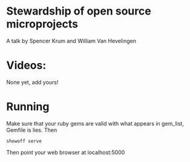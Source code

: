 Stewardship of open source microprojects
========================================

A talk by Spencer Krum and William Van Hevelingen

Videos:
=======


None yet, add yours!


Running
=======

Make sure that your ruby gems are valid with what appears in gem_list, Gemfile is lies. Then

    showoff serve


Then point your web browser at localhost:5000




